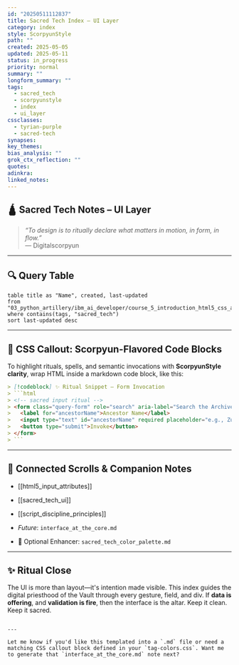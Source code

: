 ```yaml
---
id: "20250511112837"
title: Sacred Tech Index – UI Layer
category: index
style: ScorpyunStyle
path: ""
created: 2025-05-05
updated: 2025-05-11
status: in_progress
priority: normal
summary: ""
longform_summary: ""
tags:
  - sacred_tech
  - scorpyunstyle
  - index
  - ui_layer
cssclasses:
  - tyrian-purple
  - sacred-tech
synapses: 
key_themes: 
bias_analysis: ""
grok_ctx_reflection: ""
quotes: 
adinkra: 
linked_notes:
---
```



## 🛕 Sacred Tech Notes – UI Layer

> _“To design is to ritually declare what matters in motion, in form, in flow.”_  
> — Digitalscorpyun

---

## 🔍 Query Table

```dataview
table title as "Name", created, last-updated
from "03_python_artillery/ibm_ai_developer/course_5_introduction_html5_css_and_javascript"
where contains(tags, "sacred_tech")
sort last-updated desc
````

---

## 🎨 CSS Callout: Scorpyun-Flavored Code Blocks

To highlight rituals, spells, and semantic invocations with **ScorpyunStyle clarity**, wrap HTML inside a markdown code block, like this:

```markdown
> [!codeblock] ✨ Ritual Snippet – Form Invocation
> ```html
> <!-- sacred input ritual -->
> <form class="query-form" role="search" aria-label="Search the Archive">
>   <label for="ancestorName">Ancestor Name</label>
>   <input type="text" id="ancestorName" required placeholder="e.g., Zuberi" />
>   <button type="submit">Invoke</button>
> </form>
> ```
```

---

## 🔁 Connected Scrolls & Companion Notes

- [[html5_input_attributes]]
    
- [[sacred_tech_ui]]
    
- [[script_discipline_principles]]
    
- _Future_: `interface_at_the_core.md`
    
- 🔧 Optional Enhancer: `sacred_tech_color_palette.md`
    

---

## ✨ Ritual Close

The UI is more than layout—it's intention made visible. This index guides the digital priesthood of the Vault through every gesture, field, and div. If **data is offering**, and **validation is fire**, then the interface is the altar. Keep it clean. Keep it sacred.

```

---

Let me know if you'd like this templated into a `.md` file or need a matching CSS callout block defined in your `tag-colors.css`. Want me to generate that `interface_at_the_core.md` note next?
```